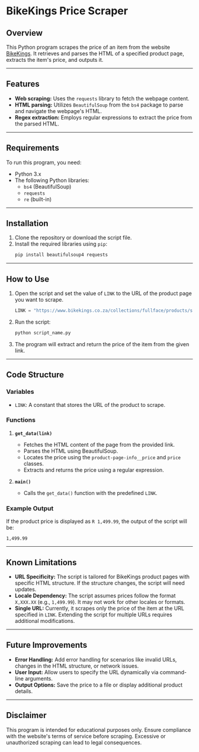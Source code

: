 # BikeKings Price Scraper

## Overview

This Python program scrapes the price of an item from the website [BikeKings](https://www.bikekings.co.za). It retrieves and parses the HTML of a specified product page, extracts the item's price, and outputs it.

---

## Features

- **Web scraping:** Uses the `requests` library to fetch the webpage content.
- **HTML parsing:** Utilizes `BeautifulSoup` from the `bs4` package to parse and navigate the webpage's HTML.
- **Regex extraction:** Employs regular expressions to extract the price from the parsed HTML.

---

## Requirements

To run this program, you need:
- Python 3.x
- The following Python libraries:
  - `bs4` (BeautifulSoup)
  - `requests`
  - `re` (built-in)

---

## Installation

1. Clone the repository or download the script file.
2. Install the required libraries using `pip`:
   ```bash
   pip install beautifulsoup4 requests
   ```

---

## How to Use

1. Open the script and set the value of `LINK` to the URL of the product page you want to scrape.
   ```python
   LINK = "https://www.bikekings.co.za/collections/fullface/products/shark-skwal-i3-hellcat-matte-kur?_pos=28&_fid=271f4b3e9&_ss=c"
   ```
2. Run the script:
   ```bash
   python script_name.py
   ```
3. The program will extract and return the price of the item from the given link.

---

## Code Structure

### Variables

- `LINK`: A constant that stores the URL of the product to scrape.

### Functions

1. **`get_data(link)`**
   - Fetches the HTML content of the page from the provided link.
   - Parses the HTML using BeautifulSoup.
   - Locates the price using the `product-page-info__price` and `price` classes.
   - Extracts and returns the price using a regular expression.

2. **`main()`**
   - Calls the `get_data()` function with the predefined `LINK`.

### Example Output

If the product price is displayed as `R 1,499.99`, the output of the script will be:
```plaintext
1,499.99
```

---

## Known Limitations

- **URL Specificity:** The script is tailored for BikeKings product pages with specific HTML structure. If the structure changes, the script will need updates.
- **Locale Dependency:** The script assumes prices follow the format `X,XXX.XX` (e.g., `1,499.99`). It may not work for other locales or formats.
- **Single URL:** Currently, it scrapes only the price of the item at the URL specified in `LINK`. Extending the script for multiple URLs requires additional modifications.

---

## Future Improvements

- **Error Handling:** Add error handling for scenarios like invalid URLs, changes in the HTML structure, or network issues.
- **User Input:** Allow users to specify the URL dynamically via command-line arguments.
- **Output Options:** Save the price to a file or display additional product details.

---

## Disclaimer

This program is intended for educational purposes only. Ensure compliance with the website's terms of service before scraping. Excessive or unauthorized scraping can lead to legal consequences.

